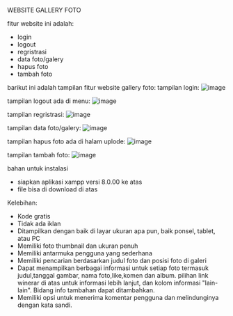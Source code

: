  WEBSITE GALLERY FOTO
 
 fitur website ini adalah:
- login
- logout
- regristrasi
- data foto/galery
- hapus foto
- tambah foto

barikut ini adalah tampilan fitur website gallery foto:
tampilan login:
![image](https://github.com/ferriafrizal/website-gallery/assets/157565022/6fd5b7a5-8861-4be6-8195-f8152a941b9c)

tampilan logout ada di menu:
![image](https://github.com/ferriafrizal/website-gallery/assets/157565022/86954110-4332-434b-815a-7498aed58989)

tampilan regristrasi:
![image](https://github.com/ferriafrizal/website-gallery/assets/157565022/c9164fb5-9103-4807-877a-d7598828b742)

tampilan data foto/galery:
![image](https://github.com/ferriafrizal/website-gallery/assets/157565022/0d2f2e79-367c-4d62-825f-a3230305c787)

tampilan hapus foto ada di halam uplode:
![image](https://github.com/ferriafrizal/website-gallery/assets/157565022/5bb10f23-26e8-462b-a38e-a6e8db52b13b)

tampilan tambah foto:
![image](https://github.com/ferriafrizal/website-gallery/assets/157565022/ffd3520c-4d50-40e1-a77e-2636dbaf94a9)

bahan untuk instalasi 
- siapkan aplikasi xampp versi 8.0.00 ke atas
- file bisa di download di atas

Kelebihan:
- Kode gratis
- Tidak ada iklan 
- Ditampilkan dengan baik di layar ukuran apa pun, baik ponsel, tablet, atau PC
- Memiliki foto thumbnail dan ukuran penuh
- Memiliki antarmuka pengguna yang sederhana
- Memiliki pencarian berdasarkan judul foto dan posisi foto di galeri
- Dapat menampilkan berbagai informasi untuk setiap foto termasuk judul,tanggal gambar, nama foto,like,komen dan album. pilihan link winerar di atas untuk informasi lebih lanjut, dan kolom informasi "lain-lain". Bidang info tambahan dapat ditambahkan.
- Memiliki opsi untuk menerima komentar pengguna dan melindunginya dengan kata sandi.
